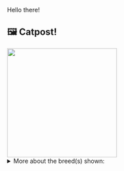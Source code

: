 Hello there!



## 🖼️ Catpost!

<sub>
    <img src="https://cdn2.thecatapi.com/images/dnYQq6Vf3.jpg" height="256">
</sub>


<details>
<summary>More about the breed(s) shown:</summary>

Breed: Exotic Shorthair

Description: The Exotic Shorthair is a gentle friendly cat that has the same personality as the Persian. They love having fun, don’t mind the company of other cats and dogs, also love to curl up for a sleep in a safe place. Exotics love their own people, but around strangers they are cautious at first. Given time, they usually warm up to visitors.

Links:
<ul>
  <li>CFA http://cfa.org/Breeds/BreedsCJ/Exotic.aspx</li>
  <li>Wikipedia https://en.wikipedia.org/wiki/Exotic_Shorthair</li>
</ul> 

</details>
